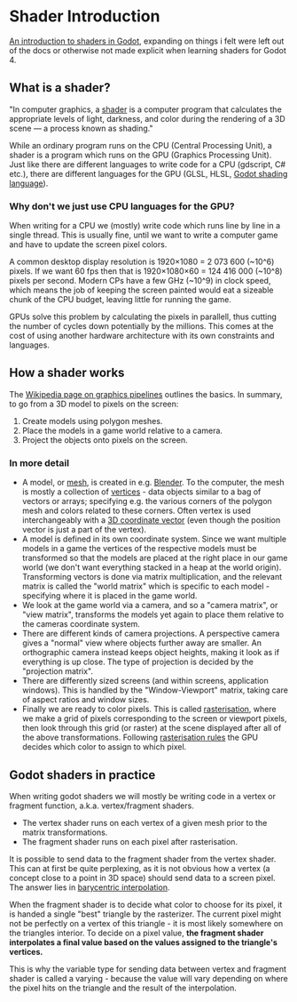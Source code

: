 # Shader Introduction
[An introduction to shaders in Godot](https://docs.godotengine.org/en/stable/tutorials/shaders/introduction_to_shaders.html), expanding on things i felt were left out of the docs or otherwise not made explicit when learning shaders for Godot 4.

## What is a shader?
"In computer graphics, a [shader](https://en.wikipedia.org/wiki/Shader) is a computer program that calculates the appropriate levels of light, darkness, and color during the rendering of a 3D scene — a process known as shading."

While an ordinary program runs on the CPU (Central Processing Unit), a shader is a program which runs on the GPU (Graphics Processing Unit). Just like there are different languages to write code for a CPU (gdscript, C# etc.), there are different languages for the GPU (GLSL, HLSL, [Godot shading language](https://docs.godotengine.org/en/stable/tutorials/shaders/shader_reference/shading_language.html#shading-language)). 

### Why don't we just use CPU languages for the GPU?

When writing for a CPU we (mostly) write code which runs line by line in a single thread. This is usually fine, until we want to write a computer game and have to update the screen pixel colors.

A common desktop display resolution is 1920×1080 = 2 073 600 (~10^6) pixels. If we want 60 fps then that is 1920×1080×60 = 124 416 000 (~10^8) pixels per second. Modern CPs have a few GHz (~10^9) in clock speed, which means the job of keeping the screen painted would eat a sizeable chunk of the CPU budget, leaving little for running the game.

GPUs solve this problem by calculating the pixels in parallell, thus cutting the number of cycles down potentially by the millions. This comes at the cost of using another hardware architecture with its own constraints and languages.

## How a shader works
The [Wikipedia page on graphics pipelines](https://en.wikipedia.org/wiki/Graphics_pipeline) outlines the basics. In summary, to go from a 3D model to pixels on the screen:

1. Create models using polygon meshes.
2. Place the models in a game world relative to a camera.
3. Project the objects onto pixels on the screen.

### In more detail

* A model, or [mesh](https://en.wikipedia.org/wiki/Polygon_mesh), is created in e.g. [Blender](https://www.blender.org/). To the computer, the mesh is mostly a collection of [vertices](https://en.wikipedia.org/wiki/Vertex_(computer_graphics)) - data objects similar to a bag of vectors or arrays; specifying e.g. the various corners of the polygon mesh and colors related to these corners. Often vertex is used interchangeably with a [3D coordinate vector](https://en.wikipedia.org/wiki/Coordinate_vector) (even though the position vector is just a part of the vertex).
* A model is defined in its own coordinate system. Since we want multiple models in a game the vertices of the respective models must be transformed so that the models are placed at the right place in our game world (we don't want everything stacked in a heap at the world origin). Transforming vectors is done via matrix multiplication, and the relevant matrix is called the "world matrix" which is specific to each model - specifying where it is placed in the game world.
* We look at the game world via a camera, and so a "camera matrix", or "view matrix",  transforms the models yet again to place them relative to the cameras coordinate system.
* There are different kinds of camera projections. A perspective camera gives a "normal" view where objects further away are smaller. An orthographic camera instead keeps object heights, making it look as if everything is up close. The type of projection is decided by the "projection matrix".
* There are differently sized screens (and within screens, application windows). This is handled by the "Window-Viewport" matrix, taking care of aspect ratios and window sizes.
* Finally we are ready to color pixels. This is called [rasterisation](https://en.wikipedia.org/wiki/Rasterisation), where we make a grid of pixels corresponding to the screen or viewport pixels, then look through this grid (or raster) at the scene displayed after all of the above transformations. Following [rasterisation rules](https://learn.microsoft.com/en-us/windows/win32/direct3d11/d3d10-graphics-programming-guide-rasterizer-stage-rules) the GPU decides which color to assign to which pixel.

## Godot shaders in practice
When writing godot shaders we will mostly be writing code in a vertex or fragment function, a.k.a. vertex/fragment shaders. 
* The vertex shader runs on each vertex of a given mesh prior to the matrix transformations.
* The fragment shader runs on each pixel after rasterisation.

It is possible to send data to the fragment shader from the vertex shader. This can at first be quite perplexing, as it is not obvious how a vertex (a concept close to a point in 3D space) should send data to a screen pixel. The answer lies in [barycentric interpolation](https://en.wikipedia.org/wiki/Barycentric_coordinate_system). 

When the fragment shader is to decide what color to choose for its pixel, it is handed a single "best" triangle by the rasterizer. The current pixel might not be perfectly on a vertex of this triangle - it is most likely somewhere on the triangles interior. To decide on a pixel value, **the fragment shader interpolates a final value based on the values assigned to the triangle's vertices.**

This is why the variable type for sending data between vertex and fragment shader is called a varying - because the value will vary depending on where the pixel hits on the triangle and the result of the interpolation.
